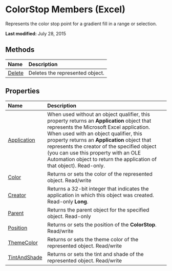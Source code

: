 
# ColorStop Members (Excel)
Represents the color stop point for a gradient fill in a range or selection.

 **Last modified:** July 28, 2015


## Methods



|**Name**|**Description**|
|:-----|:-----|
| [Delete](3ca053f6-74f7-e2c0-6db4-7daed73cca39.md)|Deletes the represented object.|

## Properties



|**Name**|**Description**|
|:-----|:-----|
| [Application](ef8ca642-db09-c2fd-5ac8-87a97e73153c.md)|When used without an object qualifier, this property returns an  **Application** object that represents the Microsoft Excel application. When used with an object qualifier, this property returns an **Application** object that represents the creator of the specified object (you can use this property with an OLE Automation object to return the application of that object). Read-only.|
| [Color](8ca105b8-fcb1-81b8-81df-c7701a0e04c3.md)|Returns or sets the color of the represented object. Read/write|
| [Creator](99789f97-d576-1be6-40c5-9cd2a5984751.md)|Returns a 32-bit integer that indicates the application in which this object was created. Read-only  **Long**.|
| [Parent](93338e3a-7e35-40c6-9a8f-f0160e88b059.md)|Returns the parent object for the specified object. Read-only|
| [Position](788dfbf4-3274-d05f-1613-c52feab150b1.md)|Returns or sets the position of the  **ColorStop**. Read/write|
| [ThemeColor](bb650754-204a-3618-d431-bf7db289ceeb.md)|Returns or sets the theme color of the represented object. Read/write|
| [TintAndShade](64602eee-9196-fa9b-9a09-e11a4433b4f3.md)|Returns or sets the tint and shade of the represented object. Read/write|
